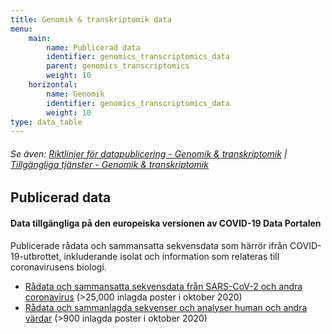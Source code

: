```yaml
---
title: Genomik & transkriptomik data
menu:
    main:
        name: Publicerad data
        identifier: genomics_transcriptomics_data
        parent: genomics_transcriptomics
        weight: 10
    horizontal:
        name: Genomik
        identifier: genomics_transcriptomics_data
        weight: 10
type: data_table
---
```

###### Se även: [Riktlinjer för datapublicering - Genomik & transkriptomik](../guidelines) | [Tillgängliga tjänster - Genomik & transkriptomik](../services)

## Publicerad data

#### Data tillgängliga på den europeiska versionen av COVID-19 Data Portalen

Publicerade rådata och sammansatta sekvensdata som härrör ifrån COVID-19-utbrottet, inkluderande isolat och information som relateras till coronavirusens biologi.

* [Rådata och sammansatta sekvensdata från SARS-CoV-2 och andra coronavirus](https://www.covid19dataportal.org/sequences?db=embl-covid19) (>25,000 inlagda poster i oktober 2020)
* [Rådata och sammanlagda sekvenser och analyser human och andra värdar](https://www.covid19dataportal.org/host-sequences?db=hostSequences) (>900 inlagda poster i oktober 2020)
